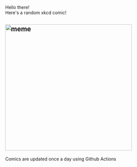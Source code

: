 Hello there! <br>Here's a random xkcd comic!<br>
## <img src="https://imgs.xkcd.com/comics/survivorship_bias.png" alt="meme" width="400"/><br>
Comics are updated once a day using Github Actions